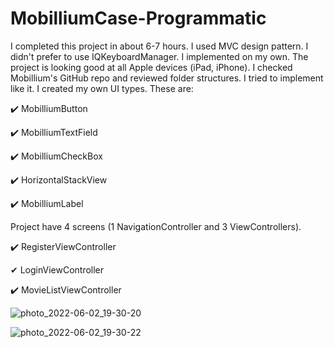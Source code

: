 # MobilliumCase-Programmatic

I completed this project in about 6-7 hours. I used MVC design pattern. 
I didn't prefer to use IQKeyboardManager. I implemented on my own. 
The project is looking good at all Apple devices (iPad, iPhone). 
I checked Mobillium's GitHub repo and reviewed folder structures. 
I tried to implement like it. I created my own UI types. 
These are: 

✔️  MobilliumButton

✔️  MobilliumTextField

✔️  MobilliumCheckBox

✔️  HorizontalStackView

✔️  MobilliumLabel



Project have 4 screens (1 NavigationController and 3 ViewControllers). 

✔️  RegisterViewController

✔  LoginViewController

✔️  MovieListViewController



![photo_2022-06-02_19-30-20](https://user-images.githubusercontent.com/63621743/171679257-e763e979-a2f6-4741-996d-13a977341a90.jpg)


![photo_2022-06-02_19-30-22](https://user-images.githubusercontent.com/63621743/171679262-d9a459d7-c3ef-42d6-acf3-2c120a71c9ea.jpg)
